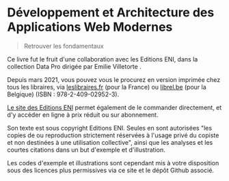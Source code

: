 # Développement et Architecture des Applications Web Modernes

> Retrouver les fondamentaux

Ce livre fut le fruit d'une collaboration avec les Editions ENI, dans la collection Data Pro dirigée par Emilie Villetorte .

Depuis mars 2021, vous pouvez vous le procurez en version imprimée chez tous les libraires, via [leslibraires.fr](https://www.leslibraires.fr/livre/18531129-developpement-et-architecture-des-applications--noel-mace-editions-eni) (pour la France) ou [librel.be](https://www.librel.be/livre/9782409029523-developpement-et-architecture-des-applications-web-modernes-retrouver-les-fondamentaux-noel-mace/) (pour la Belgique) (ISBN : 978-2-409-02952-3).

[Le site des Editions ENI](https://www.editions-eni.fr/livre/developpement-et-architecture-des-applications-web-modernes-retrouver-les-fondamentaux-9782409029523) permet également de le commander directement, et d'y accéder en ligne à prix réduit ou sur abonnement.

Son texte est sous copyright Editions ENI. Seules en sont autorisées "les copies de ou reproduction strictement réservées à l'usage privé du copiste et non destinées à une utilisation collective", ainsi que les analyses et les courtes citations dans un but d'exemple et d'illustration.

<!--
  TODO: generate / render code samples and illustrations

  see:
    - https://github.com/fullwebdev/fullwebdev/blob/v1.0.0-alpha.1/packages/panpress/cli/src/build/materials.js
    - https://github.com/fullwebdev/fullwebdev/blob/v1.0.0-alpha.1/docs/pages/fr/02-fundamentals/01-code-samples/index.js

 -->

Les codes d'exemple et illustrations sont cependant mis à votre disposition sous des licences plus permissives via ce site et le dépôt Github associé.
